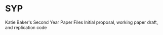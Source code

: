 # SYP
Katie Baker's Second Year Paper Files
Initial proposal, working paper draft, and replication code
